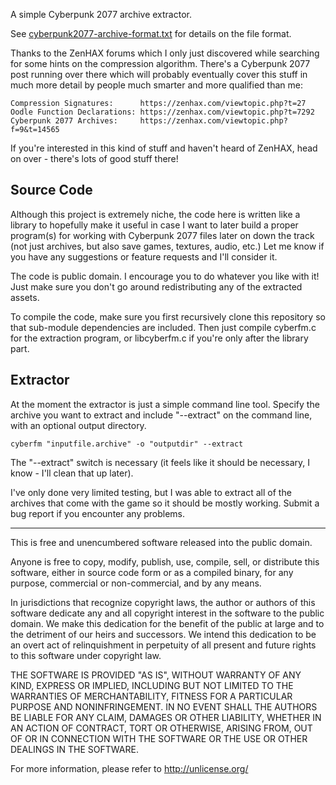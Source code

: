 A simple Cyberpunk 2077 archive extractor.

See [cyberpunk2077-archive-format.txt](https://raw.githubusercontent.com/mackron/cyberfm/master/docs/cyberpunk2077-archive-format.txt) for details on the file format.

Thanks to the ZenHAX forums which I only just discovered while searching for
some hints on the compression algorithm. There's a Cyberpunk 2077 post running
over there which will probably eventually cover this stuff in much more detail
by people much smarter and more qualified than me:

    Compression Signatures:      https://zenhax.com/viewtopic.php?t=27
    Oodle Function Declarations: https://zenhax.com/viewtopic.php?t=7292
    Cyberpunk 2077 Archives:     https://zenhax.com/viewtopic.php?f=9&t=14565
    
If you're interested in this kind of stuff and haven't heard of ZenHAX, head on
over - there's lots of good stuff there!


Source Code
-----------
Although this project is extremely niche, the code here is written like a
library to hopefully make it useful in case I want to later build a proper
program(s) for working with Cyberpunk 2077 files later on down the track (not
just archives, but also save games, textures, audio, etc.) Let me know if you
have any suggestions or feature requests and I'll consider it.

The code is public domain. I encourage you to do whatever you like with it!
Just make sure you don't go around redistributing any of the extracted assets.

To compile the code, make sure you first recursively clone this repository so
that sub-module dependencies are included. Then just compile cyberfm.c for the
extraction program, or libcyberfm.c if you're only after the library part.


Extractor
---------
At the moment the extractor is just a simple command line tool. Specify the
archive you want to extract and include "--extract" on the command line, with
an optional output directory.

    cyberfm "inputfile.archive" -o "outputdir" --extract
    
The "--extract" switch is necessary (it feels like it should be necessary, I
know - I'll clean that up later).

I've only done very limited testing, but I was able to extract all of the
archives that come with the game so it should be mostly working. Submit a bug
report if you encounter any problems.


-------------------------------------------------------------------------------

This is free and unencumbered software released into the public domain.

Anyone is free to copy, modify, publish, use, compile, sell, or distribute this
software, either in source code form or as a compiled binary, for any purpose,
commercial or non-commercial, and by any means.

In jurisdictions that recognize copyright laws, the author or authors of this
software dedicate any and all copyright interest in the software to the public
domain. We make this dedication for the benefit of the public at large and to
the detriment of our heirs and successors. We intend this dedication to be an
overt act of relinquishment in perpetuity of all present and future rights to
this software under copyright law.

THE SOFTWARE IS PROVIDED "AS IS", WITHOUT WARRANTY OF ANY KIND, EXPRESS OR
IMPLIED, INCLUDING BUT NOT LIMITED TO THE WARRANTIES OF MERCHANTABILITY,
FITNESS FOR A PARTICULAR PURPOSE AND NONINFRINGEMENT. IN NO EVENT SHALL THE
AUTHORS BE LIABLE FOR ANY CLAIM, DAMAGES OR OTHER LIABILITY, WHETHER IN AN
ACTION OF CONTRACT, TORT OR OTHERWISE, ARISING FROM, OUT OF OR IN CONNECTION
WITH THE SOFTWARE OR THE USE OR OTHER DEALINGS IN THE SOFTWARE.

For more information, please refer to <http://unlicense.org/>
